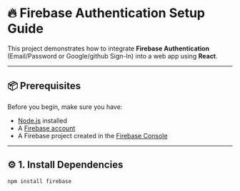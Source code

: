 # 🔥 Firebase Authentication Setup Guide

This project demonstrates how to integrate **Firebase Authentication** (Email/Password or Google/github Sign-In) into a web app using **React**.

---

## 📦 Prerequisites

Before you begin, make sure you have:

- [Node.js](https://nodejs.org/) installed  
- A [Firebase account](https://firebase.google.com/)  
- A Firebase project created in the [Firebase Console](https://console.firebase.google.com/)

---

## ⚙️ 1. Install Dependencies
```bash
npm install firebase
